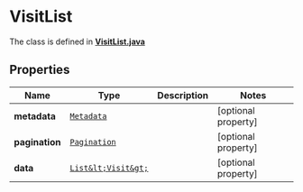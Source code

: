 

# VisitList

The class is defined in **[VisitList.java](../../src/main/java/org/openapitools/model/VisitList.java)**

## Properties

Name | Type | Description | Notes
------------ | ------------- | ------------- | -------------
**metadata** | [`Metadata`](Metadata.md) |  |  [optional property]
**pagination** | [`Pagination`](Pagination.md) |  |  [optional property]
**data** | [`List&lt;Visit&gt;`](Visit.md) |  |  [optional property]





